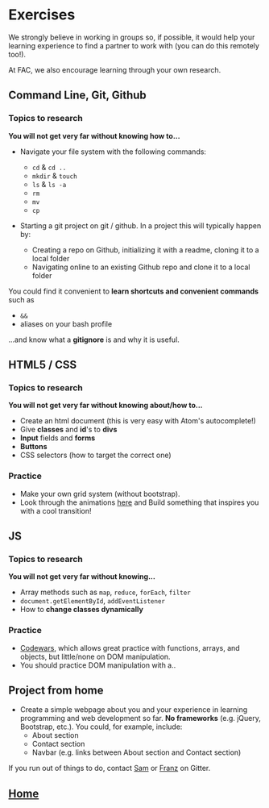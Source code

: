 # Exercises
We strongly believe in working in groups so, if possible, it would help your learning experience to find a partner to work with (you can do this remotely too!).

At FAC, we also encourage learning through your own research.

## Command Line, Git, Github

### Topics to research
**You will not get very far without knowing how to...**
* Navigate your file system with the following commands:
  * ``cd`` & ``cd ..``
  * ``mkdir`` & ``touch``
  *  ``ls`` & ``ls -a``
  *  ``rm``
  *  ``mv``
  *  ``cp``

* Starting a git project on git / github. In a project this will typically happen by:
  * Creating a repo on Github, initializing it with a readme, cloning it to a local folder
  * Navigating online to an existing Github repo and clone it to a local folder

You could find it convenient to **learn shortcuts and convenient commands** such as
  * ``&&``
  * aliases on your bash profile

...and know what a **gitignore** is and why it is useful.

## HTML5 / CSS
### Topics to research
**You will not get very far without knowing about/how to...**
* Create an html document (this is very easy with Atom's autocomplete!)
* Give **classes** and **id**'s to **divs**
* **Input** fields and **forms**
* **Buttons**
* CSS selectors (how to target the correct one)

### Practice
* Make your own grid system (without bootstrap).
* Look through the animations [here](http://www.w3schools.com/css/css3_animations.asp) and Build something that inspires you with a cool transition!

## JS
### Topics to research
**You will not get very far without knowing...**
* Array methods such as ``map``, ``reduce``, ``forEach``, ``filter``
* ``document.getElementById``, ``addEventListener``
* How to **change classes dynamically**

### Practice
* [Codewars](http://www.codewars.com), which allows great practice with functions, arrays, and objects, but little/none on DOM manipulation.
* You should practice DOM manipulation with a..

## Project from home
* Create a simple webpage about you and your experience in learning programming and web development so far. **No frameworks** (e.g. jQuery, Bootstrap, etc.). You could, for example, include:
  * About section
  * Contact section
  * Navbar (e.g. links between About section and Contact section)


If you run out of things to do, contact [Sam](https://github.com/shouston3) or [Franz](https://github.com/franzmoro) on Gitter.

## [Home](https://github.com/foundersandcoders/pre-course-materials/edit/master/README.md)

